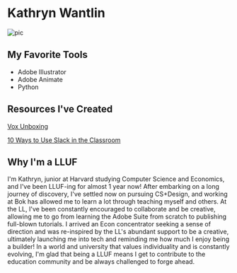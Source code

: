 # Kathryn Wantlin

![pic](https://files.slack.com/files-pri/T0HTW3H0V-F013FRX2RBJ/screen_shot_2020-04-29_at_11.36.34_am.png?pub_secret=1e0e5152d6)

## My Favorite Tools

* Adobe Illustrator
* Adobe Animate
* Python

## Resources I've Created

[Vox Unboxing](https://spark.adobe.com/page/AZM2Wr8kPAGNh/)

[10 Ways to Use Slack in the Classroom](https://spark.adobe.com/page/l7vdRH4AZO7Mq/)

## Why I'm a LLUF

I'm Kathryn, junior at Harvard studying Computer Science and Economics, and I've been LLUF-ing for almost 1 year now! After embarking on a long journey of discovery, I've settled now on pursuing CS+Design, and working at Bok has allowed me to learn a lot through teaching myself and others. At the LL, I've been constantly encouraged to collaborate and be creative, allowing me to go from learning the Adobe Suite from scratch to publishing full-blown tutorials. I arrived an Econ concentrator seeking a sense of direction and was re-inspired by the LL's abundant support to be a creative, ultimately launching me into tech and reminding me how much I enjoy being a builder! In a world and university that values individuality and is constantly evolving, I'm glad that being a LLUF means I get to contribute to the education community and be always challenged to forge ahead.
